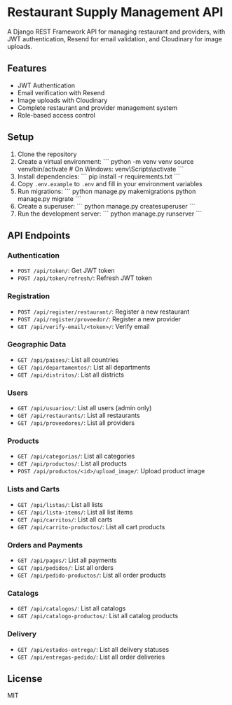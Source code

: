 # Restaurant Supply Management API

A Django REST Framework API for managing restaurant and providers, with JWT authentication, Resend for email validation, and Cloudinary for image uploads.

## Features

- JWT Authentication
- Email verification with Resend
- Image uploads with Cloudinary
- Complete restaurant and provider management system
- Role-based access control

## Setup

1. Clone the repository
2. Create a virtual environment:
   \`\`\`
   python -m venv venv
   source venv/bin/activate  # On Windows: venv\Scripts\activate
   \`\`\`
3. Install dependencies:
   \`\`\`
   pip install -r requirements.txt
   \`\`\`
4. Copy `.env.example` to `.env` and fill in your environment variables
5. Run migrations:
   \`\`\`
   python manage.py makemigrations
   python manage.py migrate
   \`\`\`
6. Create a superuser:
   \`\`\`
   python manage.py createsuperuser
   \`\`\`
7. Run the development server:
   \`\`\`
   python manage.py runserver
   \`\`\`

## API Endpoints

### Authentication
- `POST /api/token/`: Get JWT token
- `POST /api/token/refresh/`: Refresh JWT token

### Registration
- `POST /api/register/restaurant/`: Register a new restaurant
- `POST /api/register/proveedor/`: Register a new provider
- `GET /api/verify-email/<token>/`: Verify email

### Geographic Data
- `GET /api/paises/`: List all countries
- `GET /api/departamentos/`: List all departments
- `GET /api/distritos/`: List all districts

### Users
- `GET /api/usuarios/`: List all users (admin only)
- `GET /api/restaurants/`: List all restaurants
- `GET /api/proveedores/`: List all providers

### Products
- `GET /api/categorias/`: List all categories
- `GET /api/productos/`: List all products
- `POST /api/productos/<id>/upload_image/`: Upload product image

### Lists and Carts
- `GET /api/listas/`: List all lists
- `GET /api/lista-items/`: List all list items
- `GET /api/carritos/`: List all carts
- `GET /api/carrito-productos/`: List all cart products

### Orders and Payments
- `GET /api/pagos/`: List all payments
- `GET /api/pedidos/`: List all orders
- `GET /api/pedido-productos/`: List all order products

### Catalogs
- `GET /api/catalogos/`: List all catalogs
- `GET /api/catalogo-productos/`: List all catalog products

### Delivery
- `GET /api/estados-entrega/`: List all delivery statuses
- `GET /api/entregas-pedido/`: List all order deliveries

## License

MIT
